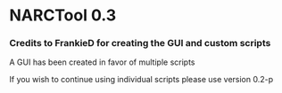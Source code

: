 # NARCTool 0.3

### Credits to FrankieD for creating the GUI and custom scripts

A GUI has been created in favor of multiple scripts

If you wish to continue using individual scripts please use version 0.2-p
